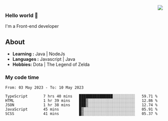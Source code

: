 <img align='right' src="https://github-readme-stats.vercel.app/api?username=jumodada&show_icons=true&theme=vue">

### Hello world 👋

I'm a Front-end developer 
    
## About
-  **Learning :** Java | NodeJs
-  **Languages :** Javascript | Java
-  **Hobbies:** Dota | The Legend of Zelda

### My code time

<!--START_SECTION:waka-->

```text
From: 03 May 2023 - To: 10 May 2023

TypeScript       7 hrs 40 mins   ███████████████░░░░░░░░░░   59.71 %
HTML             1 hr 39 mins    ███▒░░░░░░░░░░░░░░░░░░░░░   12.86 %
JSON             1 hr 38 mins    ███▒░░░░░░░░░░░░░░░░░░░░░   12.74 %
JavaScript       45 mins         █▒░░░░░░░░░░░░░░░░░░░░░░░   05.91 %
SCSS             41 mins         █▒░░░░░░░░░░░░░░░░░░░░░░░   05.37 %
```

<!--END_SECTION:waka-->
